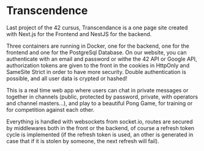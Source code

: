 # Transcendence

Last project of the 42 cursus, Transcendance is a one page site created with Next.js for the Frontend and NestJS for the backend.

Three containers are running in Docker, one for the backend, one for the frontend and one for the PostgreSql Database. On our website, you can authenticate with an email and password or withe the 42 API or Google API, authorization tokens are given to the front in the cookies in HttpOnly and SameSite Strict in order to have more security. Double authentication is possible, and all user data is crypted or hashed!

This is a real time web app where users can chat in private messages or together in channels (public, protected by password, private, with operators and channel masters...), and play to a beautiful Pong Game, for training or for competition against each other.

Everything is handled with websockets from socket.io, routes are secured by middlewares both in the front or the backend, of course a refresh token cycle is implemented (if the refresh token is used, an other is generated in case that if it is stolen by someone, the next refresh will fail).

